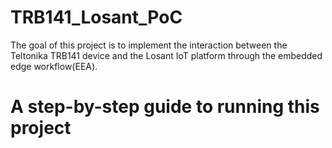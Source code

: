 # TRB141_Losant_PoC

The goal of this project is to implement the interaction between the Teltonika TRB141 device and the Losant IoT platform through the embedded edge workflow(EEA).

# A step-by-step guide to running this project


